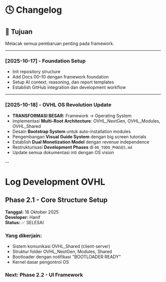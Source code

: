 # 🕓 Changelog
## 📘 Tujuan
Melacak semua pembaruan penting pada framework.

---

### [2025-10-17] - Foundation Setup
- Init repository structure
- Add Docs 00–10 dengan framework foundation
- Setup AI context, reasoning, dan report templates
- Establish GitHub integration dan development workflow

---

### [2025-10-18] - OVHL OS Revolution Update
- **TRANSFORMASI BESAR:** Framework → Operating System
- Implementasi **Multi-Root Architecture**: OVHL_NextGen, OVHL_Modules, OVHL_Shared
- Desain **Bootstrap System** untuk auto-installation modules
- Pengembangan **Visual Guide System** dengan big screen tutorials
- Establish **Dual Monetization Model** dengan revenue independence
- Restrukturisasi **Development Phases** di `06_TODO_PHASES.md`
- Update semua dokumentasi inti dengan OS vision

--

# Log Development OVHL

## Phase 2.1 - Core Structure Setup
**Tanggal:** 18 Oktober 2025  
**Developer:** Hanif  
**Status:** ✅ SELESAI

### Yang dikerjain:
- Sistem komunikasi OVHL_Shared (client-server)
- Struktur folder OVHL_NextGen, Modules, Shared  
- Bootloader dengan notifikasi "BOOTLOADER READY"
- Kernel dasar pengontrol OS

### Next: Phase 2.2 - UI Framework
